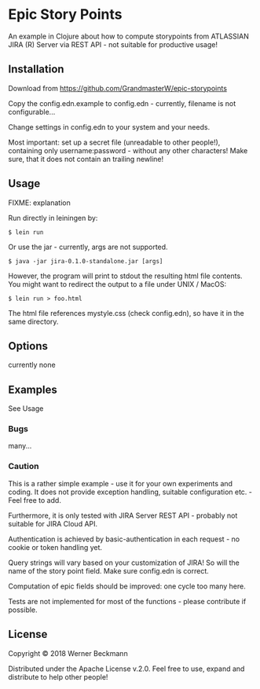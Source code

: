 # Epic Story Points
An example in Clojure about how to compute storypoints from ATLASSIAN JIRA (R) Server via REST API - not suitable for productive usage! 

## Installation

Download from https://github.com/GrandmasterW/epic-storypoints

Copy the config.edn.example to config.edn - currently, filename is not
configurable... 

Change settings in config.edn to your system and your needs.

Most important: set up a secret file (unreadable to other people!),
containing only username:password - without any other characters! Make
sure, that it does not contain an trailing newline! 

## Usage

FIXME: explanation

Run directly in leiningen by:

	$ lein run

Or use the jar - currently, args are not supported. 

	$ java -jar jira-0.1.0-standalone.jar [args]

However, the program will print to stdout the resulting html file
contents. You might want to redirect the output to a file under UNIX /
MacOS:

	$ lein run > foo.html

The html file references mystyle.css (check config.edn), so have it in
the same directory. 

## Options

currently none

## Examples

See Usage

### Bugs

many... 

### Caution

This is a rather simple example - use it for your own experiments and
coding. It does not provide exception handling, suitable
configuration etc. - Feel free to add.

Furthermore, it is only tested with JIRA Server REST API - probably
not suitable for JIRA Cloud API.

Authentication is achieved by basic-authentication in each request -
no cookie or token handling yet.

Query strings will vary based on your customization of JIRA! So will
the name of the story point field. Make sure config.edn is correct.

Computation of epic fields should be improved: one cycle too many
here.

Tests are not implemented for most of the functions - please contribute if
possible. 

## License

Copyright © 2018 Werner Beckmann

Distributed under the Apache License v.2.0. Feel free to use, expand
and distribute to help other people! 
